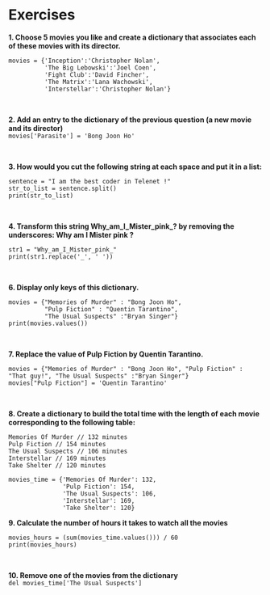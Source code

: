 # Exercises
**1. Choose 5 movies you like and create a dictionary that associates each of these movies with its director.**</br>
```
movies = {'Inception':'Christopher Nolan',
          'The Big Lebowski':'Joel Coen',
          'Fight Club':'David Fincher',
          'The Matrix':'Lana Wachowski',
          'Interstellar':'Christopher Nolan'}
```
</br>

**2. Add an entry to the dictionary of the previous question (a new movie and its director)**</br>
`movies['Parasite'] = 'Bong Joon Ho'`

</br>

**3. How would you cut the following string at each space and put it in a list:**</br>
```
sentence = "I am the best coder in Telenet !"
str_to_list = sentence.split()
print(str_to_list)
```
</br>

**4. Transform this string Why_am_I_Mister_pink_? by removing the underscores: Why am I Mister pink ?**</br>
```
str1 = "Why_am_I_Mister_pink_"
print(str1.replace('_', ' '))
```

</br>

**6. Display only keys of this dictionary.**</br>
```
movies = {"Memories of Murder" : "Bong Joon Ho",
          "Pulp Fiction" : "Quentin Tarantino",
          "The Usual Suspects" :"Bryan Singer"}
print(movies.values())
```
</br>

**7. Replace the value of Pulp Fiction by Quentin Tarantino.**
```
movies = {"Memories of Murder" : "Bong Joon Ho", "Pulp Fiction" : "That guy!", "The Usual Suspects" :"Bryan Singer"}
movies["Pulp Fiction"] = 'Quentin Tarantino'
```

</br>

**8. Create a dictionary to build the total time with the length of each movie corresponding to the following table:**</br>
```
Memories Of Murder // 132 minutes
Pulp Fiction // 154 minutes
The Usual Suspects // 106 minutes
Interstellar // 169 minutes
Take Shelter // 120 minutes
```
```
movies_time = {'Memories Of Murder': 132,
               'Pulp Fiction': 154,
               'The Usual Suspects': 106,
               'Interstellar': 169,
               'Take Shelter': 120}
```

**9. Calculate the number of hours it takes to watch all the movies**</br>
```
movies_hours = (sum(movies_time.values())) / 60
print(movies_hours)
```
</br>

**10. Remove one of the movies from the dictionary**</br>
`del movies_time['The Usual Suspects']`
